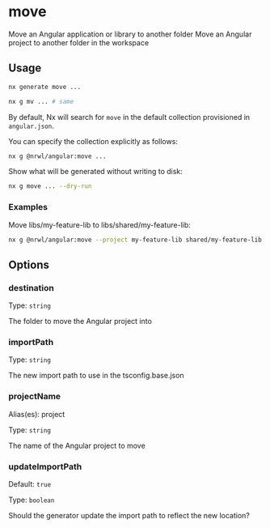 # move

Move an Angular application or library to another folder
Move an Angular project to another folder in the workspace

## Usage

```bash
nx generate move ...
```

```bash
nx g mv ... # same
```

By default, Nx will search for `move` in the default collection provisioned in `angular.json`.

You can specify the collection explicitly as follows:

```bash
nx g @nrwl/angular:move ...
```

Show what will be generated without writing to disk:

```bash
nx g move ... --dry-run
```

### Examples

Move libs/my-feature-lib to libs/shared/my-feature-lib:

```bash
nx g @nrwl/angular:move --project my-feature-lib shared/my-feature-lib
```

## Options

### destination

Type: `string`

The folder to move the Angular project into

### importPath

Type: `string`

The new import path to use in the tsconfig.base.json

### projectName

Alias(es): project

Type: `string`

The name of the Angular project to move

### updateImportPath

Default: `true`

Type: `boolean`

Should the generator update the import path to reflect the new location?

